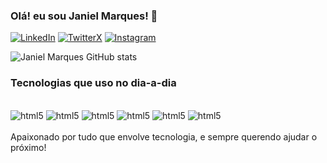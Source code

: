 
### Olá! eu sou Janiel Marques! 👋
[![LinkedIn](https://img.shields.io/badge/LinkedIn-0077B5?style=for-the-badge&logo=linkedin&logoColor=white)](https://github.com/janielmarks)
[![TwitterX](https://img.shields.io/badge/Twitter-1DA1F2?style=for-the-badge&logo=twitter&logoColor=white)](https://twitter.com/MarquesJaniel1)
[![Instagram](https://img.shields.io/badge/Instagram-E4405F?style=for-the-badge&logo=instagram&logoColor=white)](https://www.instagram.com/janielmarks/)

![Janiel Marques GitHub stats](https://github-readme-stats.vercel.app/api?username=janielmarks&show_icons=true&theme=tokyonight)

### Tecnologias que uso no dia-a-dia
<div style="display: inline_block"><br/>
<img aligh="center" alt="html5"src="https://img.shields.io/badge/HTML5-E34F26?style=for-the-badge&logo=html5&logoColor=white" /> 
<img aligh="center" alt="html5"src="https://img.shields.io/badge/CSS-239120?&style=for-the-badge&logo=css3&logoColor=white" /> 
<img aligh="center" alt="html5"src="https://img.shields.io/badge/JavaScript-F7DF1E?style=for-the-badge&logo=javascript&logoColor=black" /> 
<img aligh="center" alt="html5"src="https://img.shields.io/badge/React-20232A?style=for-the-badge&logo=react&logoColor=61DAFB" /> 
<img aligh="center" alt="html5"src="https://img.shields.io/badge/Java-ED8B00?style=for-the-badge&logo=openjdk&logoColor=white" /> 
<img aligh="center" alt="html5"src="https://img.shields.io/badge/MySQL-00000F?style=for-the-badge&logo=mysql&logoColor=white" /> 

</div> <br>
Apaixonado por tudo que envolve tecnologia, e sempre querendo ajudar o próximo! 
